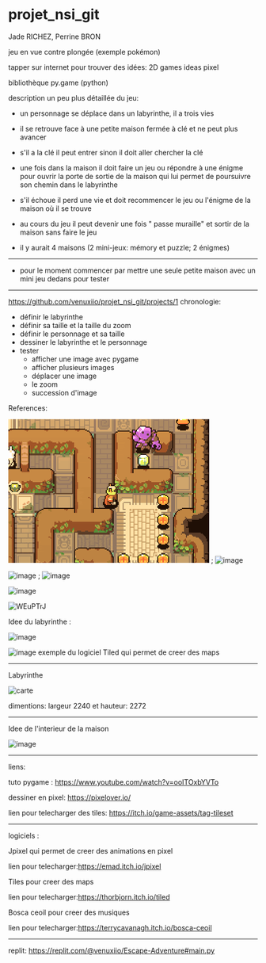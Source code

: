 # projet_nsi_git
Jade RICHEZ, Perrine BRON

jeu en vue contre plongée (exemple pokémon)

tapper sur internet pour trouver des idées: 2D games ideas pixel

bibliothèque py.game (python)

description un peu plus détaillée du jeu:

- un personnage se déplace dans un labyrinthe, il a trois vies

- il se retrouve face à une petite maison fermée à clé et ne peut plus avancer

- s'il a la clé il peut entrer sinon il doit aller chercher la clé

- une fois dans la maison il doit faire un jeu ou répondre à une énigme pour ouvrir la porte de sortie de la maison qui lui permet de poursuivre son chemin dans le labyrinthe

- s'il échoue il perd une vie et doit recommencer le jeu ou l'énigme de la maison où il se trouve

- au cours du jeu il peut devenir une fois " passe muraille" et sortir de la maison sans faire le jeu

- il y aurait 4 maisons (2 mini-jeux: mémory et puzzle; 2 énigmes)

______________________________________________________________________________________________________

- pour le moment commencer par mettre une seule petite maison avec un mini jeu dedans pour tester
______________________________________________________________________________________________________

https://github.com/venuxiio/projet_nsi_git/projects/1
chronologie:

- définir le labyrinthe 
- définir sa taille et la taille du zoom
- définir le personnage et sa taille 
- dessiner le labyrinthe et le personnage 
- tester
  - afficher une image avec pygame
  - afficher plusieurs images
  - déplacer une image 
  - le zoom
  - succession d'image


References:


![image](https://github.com/venuxiio/projet_nsi_git/blob/main/8d8b062d26bba8fe1bd7a7b76983ac7e.gif) ; ![image](https://user-images.githubusercontent.com/95481694/145581123-5fd0c17f-ec84-4bbe-9615-cbc054b1292b.png)


![image](https://user-images.githubusercontent.com/95481694/145578967-6b2150a0-a88c-4151-9629-f9c089327240.png) ; ![image](https://user-images.githubusercontent.com/95481694/145579029-c0f4663f-897a-4eca-a8bb-c9506566b5ae.png)


![image](https://user-images.githubusercontent.com/95481694/145579738-15fb2a74-dddd-4c99-8c1e-bc3dc83667f2.png)

![WEuPTrJ](https://user-images.githubusercontent.com/95481660/146652467-96af5589-a964-4cbc-90c8-5040eda7c303.gif)


Idee du labyrinthe :

![image](https://user-images.githubusercontent.com/95481660/145583625-6f7a5aa6-5061-4b80-a770-b2a0c381d68c.png)

![image](https://user-images.githubusercontent.com/95481660/145786144-4e16f51e-8a48-4ebd-8952-1f184bff4e7f.png)
exemple du logiciel Tiled qui permet de creer des maps
______________________________________________________________________________________________________
Labyrinthe


![carte](https://user-images.githubusercontent.com/95481660/147416209-4f030bfe-9538-4914-a031-23588ea39368.png)

dimentions: largeur 2240 et hauteur: 2272

______________________________________________________________________________________________________
Idee de l'interieur de la maison

![image](https://user-images.githubusercontent.com/95481660/146652571-97f67b3b-8d09-480f-99ad-19896161a9be.png)




______________________________________________________________________________________________________
liens:

tuto pygame : https://www.youtube.com/watch?v=ooITOxbYVTo

dessiner en pixel: https://pixelover.io/

lien pour telecharger des tiles: https://itch.io/game-assets/tag-tileset

______________________________________________________________________________________________________
logiciels :

Jpixel qui permet de creer des animations en pixel

lien pour telecharger:https://emad.itch.io/jpixel

Tiles pour creer des maps

lien pour telecharger:https://thorbjorn.itch.io/tiled

Bosca ceoil pour creer des musiques 

lien pour telecharger:https://terrycavanagh.itch.io/bosca-ceoil

________________________________________________________________________________________________________

replit:
https://replit.com/@venuxiio/Escape-Adventure#main.py
